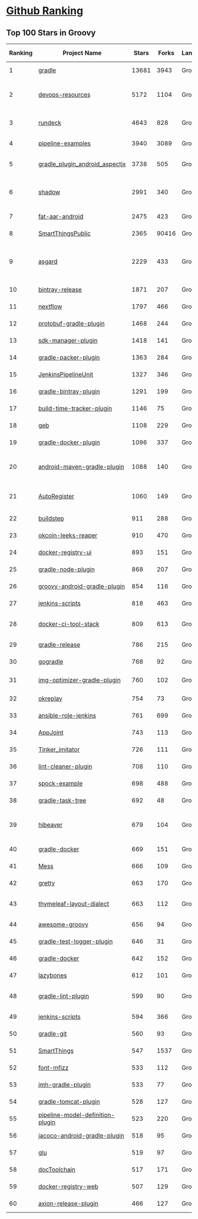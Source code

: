 [Github Ranking](../README.md)
==========

## Top 100 Stars in Groovy

| Ranking | Project Name | Stars | Forks | Language | Open Issues | Description | Last Commit |
| ------- | ------------ | ----- | ----- | -------- | ----------- | ----------- | ----------- |
| 1 | [gradle](https://github.com/gradle/gradle) | 13681 | 3943 | Groovy | 1898 | Adaptable, fast automation for all | 2022-08-08T02:09:34Z |
| 2 | [devops-resources](https://github.com/bregman-arie/devops-resources) | 5172 | 1104 | Groovy | 7 | DevOps resources - Linux, Jenkins, AWS, SRE, Prometheus, Docker, Python, Ansible, Git, Kubernetes, Terraform, OpenStack, SQL, NoSQL, Azure, GCP | 2022-06-29T05:41:33Z |
| 3 | [rundeck](https://github.com/rundeck/rundeck) | 4643 | 828 | Groovy | 455 | Enable Self-Service Operations: Give specific users access to your existing tools, services, and scripts | 2022-08-07T18:41:00Z |
| 4 | [pipeline-examples](https://github.com/jenkinsci/pipeline-examples) | 3940 | 3089 | Groovy | 0 | A collection of examples, tips and tricks and snippets of scripting for the Jenkins Pipeline plugin | 2022-07-22T15:05:52Z |
| 5 | [gradle_plugin_android_aspectjx](https://github.com/HujiangTechnology/gradle_plugin_android_aspectjx) | 3738 | 505 | Groovy | 147 | A Android gradle plugin that effects AspectJ on Android project and can hook methods in Kotlin, aar and jar file. | 2021-09-15T07:40:48Z |
| 6 | [shadow](https://github.com/johnrengelman/shadow) | 2991 | 340 | Groovy | 214 | Gradle plugin to create fat/uber JARs, apply file transforms, and relocate packages for applications and libraries. Gradle version of Maven's Shade plugin. | 2022-07-28T00:30:55Z |
| 7 | [fat-aar-android](https://github.com/kezong/fat-aar-android) | 2475 | 423 | Groovy | 132 | A gradle plugin that merge dependencies into the final aar file works with AGP 3.+ | 2022-07-28T08:43:07Z |
| 8 | [SmartThingsPublic](https://github.com/SmartThingsCommunity/SmartThingsPublic) | 2365 | 90416 | Groovy | 60 | SmartThings open-source DeviceTypeHandlers and SmartApps code | 2022-08-06T11:03:46Z |
| 9 | [asgard](https://github.com/Netflix/asgard) | 2229 | 433 | Groovy | 87 | [Asgard is deprecated at Netflix. We use Spinnaker ( www.spinnaker.io ).] Web interface for application deployments and cloud management in Amazon Web Services (AWS). Binary download: http://github.com/Netflix/asgard/releases | 2017-08-09T13:59:02Z |
| 10 | [bintray-release](https://github.com/novoda/bintray-release) | 1871 | 207 | Groovy | 0 | A helper for releasing from gradle up to bintray | 2022-02-11T06:01:47Z |
| 11 | [nextflow](https://github.com/nextflow-io/nextflow) | 1797 | 466 | Groovy | 214 | A DSL for data-driven computational pipelines | 2022-08-07T17:42:19Z |
| 12 | [protobuf-gradle-plugin](https://github.com/google/protobuf-gradle-plugin) | 1468 | 244 | Groovy | 69 | Protobuf Plugin for Gradle | 2022-08-04T23:29:10Z |
| 13 | [sdk-manager-plugin](https://github.com/JakeWharton/sdk-manager-plugin) | 1418 | 141 | Groovy | 33 | DEPRECATED Gradle plugin which downloads and manages your Android SDK. | 2016-10-07T23:07:08Z |
| 14 | [gradle-packer-plugin](https://github.com/mcxiaoke/gradle-packer-plugin) | 1363 | 284 | Groovy | 2 | Android渠道打包工具 | 2019-01-23T04:53:39Z |
| 15 | [JenkinsPipelineUnit](https://github.com/jenkinsci/JenkinsPipelineUnit) | 1327 | 346 | Groovy | 90 | Framework for unit testing Jenkins pipelines  | 2022-07-25T08:36:01Z |
| 16 | [gradle-bintray-plugin](https://github.com/bintray/gradle-bintray-plugin) | 1291 | 199 | Groovy | 156 | None | 2021-01-15T07:39:45Z |
| 17 | [build-time-tracker-plugin](https://github.com/passy/build-time-tracker-plugin) | 1146 | 75 | Groovy | 20 | Gradle plugin to continuously track and report your build times | 2019-05-28T13:34:49Z |
| 18 | [geb](https://github.com/geb/geb) | 1108 | 229 | Groovy | 0 | Very Groovy Browser Automation | 2022-08-07T21:38:40Z |
| 19 | [gradle-docker-plugin](https://github.com/bmuschko/gradle-docker-plugin) | 1096 | 337 | Groovy | 9 | Gradle plugin for managing Docker images and containers. | 2022-08-07T22:38:21Z |
| 20 | [android-maven-gradle-plugin](https://github.com/dcendents/android-maven-gradle-plugin) | 1088 | 140 | Groovy | 28 | Abandoned. This is now supported by the android build plugin: https://developer.android.com/studio/build/maven-publish-plugin | 2020-05-18T14:16:50Z |
| 21 | [AutoRegister](https://github.com/luckybilly/AutoRegister) | 1060 | 149 | Groovy | 10 | 基于字节码插桩，在Android中实现跨module自动注册的gradle插件，可用于模块解耦。已应用于ARouter和CC | 2022-03-25T07:39:55Z |
| 22 | [buildstep](https://github.com/progrium/buildstep) | 911 | 288 | Groovy | 10 | Buildstep uses Docker and Buildpacks to build applications like Heroku | 2018-06-11T16:57:09Z |
| 23 | [okcoin-leeks-reaper](https://github.com/richox/okcoin-leeks-reaper) | 910 | 470 | Groovy | 9 | OKCoin韭菜收割机 | 2017-02-08T08:27:40Z |
| 24 | [docker-registry-ui](https://github.com/atcol/docker-registry-ui) | 893 | 151 | Groovy | 37 | A web frontend/UI for easy private/local Docker Registry integration | 2020-05-18T20:32:50Z |
| 25 | [gradle-node-plugin](https://github.com/srs/gradle-node-plugin) | 868 | 207 | Groovy | 175 | Gradle plugin for integrating NodeJS in your build. :rocket: | 2021-03-25T18:02:23Z |
| 26 | [groovy-android-gradle-plugin](https://github.com/groovy/groovy-android-gradle-plugin) | 854 | 116 | Groovy | 5 | A Gradle plugin to support the Groovy language for building Android apps | 2020-03-23T17:05:12Z |
| 27 | [jenkins-scripts](https://github.com/jenkinsci/jenkins-scripts) | 818 | 463 | Groovy | 2 | Scripts in Groovy, shell, Ruby, Python, whatever for managing/interacting with Jenkins | 2020-05-06T09:40:27Z |
| 28 | [docker-ci-tool-stack](https://github.com/marcelbirkner/docker-ci-tool-stack) | 809 | 613 | Groovy | 8 | Docker Infrastructure via docker-compose (Jenkins, SonarQube, Nexus, GitLab, Selenium Grid) | 2020-12-13T08:47:36Z |
| 29 | [gradle-release](https://github.com/researchgate/gradle-release) | 786 | 215 | Groovy | 123 | gradle-release is a plugin for providing a Maven-like release process for projects using Gradle | 2022-07-19T04:57:40Z |
| 30 | [gogradle](https://github.com/gogradle/gogradle) | 768 | 92 | Groovy | 92 | A Gradle Plugin Providing Full Support for Go | 2021-10-11T18:44:58Z |
| 31 | [img-optimizer-gradle-plugin](https://github.com/chenenyu/img-optimizer-gradle-plugin) | 760 | 102 | Groovy | 0 | 一款用于优化png图片的gradle插件，有效减少APK体积，支持极限压缩和无损压缩。 | 2022-02-21T12:34:52Z |
| 32 | [okreplay](https://github.com/airbnb/okreplay) | 754 | 73 | Groovy | 17 | 📼 Record and replay OkHttp network interaction in your tests. | 2022-07-21T14:20:30Z |
| 33 | [ansible-role-jenkins](https://github.com/geerlingguy/ansible-role-jenkins) | 761 | 699 | Groovy | 6 | Ansible Role - Jenkins CI | 2022-07-09T04:14:33Z |
| 34 | [AppJoint](https://github.com/PrototypeZ/AppJoint) | 743 | 113 | Groovy | 14 | 🔧 Cross module Android development made easy! | 2019-08-20T02:52:28Z |
| 35 | [Tinker_imitator](https://github.com/zzz40500/Tinker_imitator) | 726 | 111 | Groovy | 6 | (UNMAINTAINED)微信热更新方案实践 | 2017-02-07T03:40:40Z |
| 36 | [lint-cleaner-plugin](https://github.com/marcoRS/lint-cleaner-plugin) | 708 | 110 | Groovy | 9 | A Gradle Plugin that removes unused resources in Android projects. | 2019-02-04T00:08:29Z |
| 37 | [spock-example](https://github.com/spockframework/spock-example) | 698 | 488 | Groovy | 0 | Spock example specifications along with ready-to-go Gradle and Maven builds | 2022-03-14T09:12:31Z |
| 38 | [gradle-task-tree](https://github.com/dorongold/gradle-task-tree) | 692 | 48 | Groovy | 5 | Gradle plugin that adds a 'taskTree' task that prints task dependency tree | 2021-07-05T20:31:48Z |
| 39 | [hibeaver](https://github.com/BryanSharp/hibeaver) | 679 | 104 | Groovy | 14 | HiBeaver is a gradle plugin for java byte code manipulation and AOP design by modifying project byte code during build of the package, or modifying byte code within Jar independently. | 2019-10-15T08:23:57Z |
| 40 | [gradle-docker](https://github.com/palantir/gradle-docker) | 669 | 151 | Groovy | 108 | a Gradle plugin for orchestrating docker builds and pushes. | 2022-08-04T15:37:55Z |
| 41 | [Mess](https://github.com/eleme/Mess) | 666 | 109 | Groovy | 10 | a gradle plugin for minifying activities, services, receivers, providers and custom view | 2020-10-01T23:49:31Z |
| 42 | [gretty](https://github.com/akhikhl/gretty) | 663 | 170 | Groovy | 229 | Advanced gradle plugin for running web-apps on jetty and tomcat. | 2021-03-05T16:27:48Z |
| 43 | [thymeleaf-layout-dialect](https://github.com/ultraq/thymeleaf-layout-dialect) | 663 | 112 | Groovy | 5 | A dialect for Thymeleaf that lets you build layouts and reusable templates in order to improve code reuse | 2022-07-30T08:20:13Z |
| 44 | [awesome-groovy](https://github.com/kdabir/awesome-groovy) | 656 | 94 | Groovy | 1 | A curated list of awesome groovy libraries, frameworks and resources | 2022-07-11T02:30:46Z |
| 45 | [gradle-test-logger-plugin](https://github.com/radarsh/gradle-test-logger-plugin) | 646 | 31 | Groovy | 18 | A Gradle plugin for printing beautiful logs on the console while running tests | 2022-08-02T13:34:41Z |
| 46 | [gradle-docker](https://github.com/Transmode/gradle-docker) | 642 | 152 | Groovy | 77 | A Gradle plugin to build Docker images from the build script. | 2020-08-20T11:48:11Z |
| 47 | [lazybones](https://github.com/pledbrook/lazybones) | 612 | 101 | Groovy | 52 | A simple project creation tool that uses packaged project templates. | 2020-10-13T10:40:55Z |
| 48 | [gradle-lint-plugin](https://github.com/nebula-plugins/gradle-lint-plugin) | 599 | 90 | Groovy | 92 | A pluggable and configurable linter tool for identifying and reporting on patterns of misuse or deprecations in Gradle scripts.  | 2022-08-04T06:44:47Z |
| 49 | [jenkins-scripts](https://github.com/cloudbees/jenkins-scripts) | 594 | 366 | Groovy | 11 | None | 2022-08-04T01:16:59Z |
| 50 | [gradle-git](https://github.com/ajoberstar/gradle-git) | 560 | 93 | Groovy | 0 | Git plugin for Gradle | 2018-10-05T00:29:26Z |
| 51 | [SmartThings](https://github.com/krlaframboise/SmartThings) | 547 | 1537 | Groovy | 0 | None | 2022-07-10T15:30:23Z |
| 52 | [font-mfizz](https://github.com/fizzed/font-mfizz) | 533 | 112 | Groovy | 45 | Font Mfizz - Vector Icons for Technology and Software Geeks | 2021-05-11T03:09:39Z |
| 53 | [jmh-gradle-plugin](https://github.com/melix/jmh-gradle-plugin) | 533 | 77 | Groovy | 67 | Integrates the JMH benchmarking framework with Gradle | 2022-07-09T19:33:31Z |
| 54 | [gradle-tomcat-plugin](https://github.com/bmuschko/gradle-tomcat-plugin) | 528 | 127 | Groovy | 34 | Gradle plugin supporting deployment of your web application to an embedded Tomcat web container | 2022-02-10T13:35:08Z |
| 55 | [pipeline-model-definition-plugin](https://github.com/jenkinsci/pipeline-model-definition-plugin) | 523 | 220 | Groovy | 0 | None | 2022-08-05T16:01:19Z |
| 56 | [jacoco-android-gradle-plugin](https://github.com/arturdm/jacoco-android-gradle-plugin) | 518 | 95 | Groovy | 33 | Gradle plugin that creates JaCoCo test reports for Android unit tests | 2022-01-19T22:25:55Z |
| 57 | [glu](https://github.com/pongasoft/glu) | 519 | 97 | Groovy | 73 | Deployment Automation Platform | 2016-03-08T11:31:57Z |
| 58 | [docToolchain](https://github.com/docToolchain/docToolchain) | 517 | 171 | Groovy | 214 | a Gradle based AsciiDoc Toolchain for Software Architecture Documentation | 2022-08-07T16:52:32Z |
| 59 | [docker-registry-web](https://github.com/mkuchin/docker-registry-web) | 507 | 129 | Groovy | 39 | Web UI for private docker registry v2 | 2022-02-08T08:42:02Z |
| 60 | [axion-release-plugin](https://github.com/allegro/axion-release-plugin) | 466 | 127 | Groovy | 86 | Gradle release & version management plugin. | 2022-08-03T08:19:51Z |

